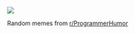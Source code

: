 ![](https://preview.redd.it/ebuae02m6mld1.gif?width=640&crop=smart&format=png8&s=23f91a20ee2417040843acc32cf3056a227da532)

 Random memes from [r/ProgrammerHumor](https://www.reddit.com/r/ProgrammerHumor/)
